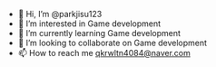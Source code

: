 - 👋 Hi, I’m @parkjisu123
- 👀 I’m interested in Game development
- 🌱 I’m currently learning Game development
- 💞️ I’m looking to collaborate on Game development
- 📫 How to reach me qkrwltn4084@naver.com

<!---
parkjisu123/parkjisu123 is a ✨ special ✨ repository because its `README.md` (this file) appears on your GitHub profile.
You can click the Preview link to take a look at your changes.
--->
